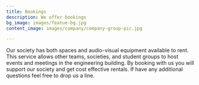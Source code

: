 ```yaml
---
title: Bookings
description: We offer bookings
bg_image: images/featue-bg.jpg
content_image: images/company/company-group-pic.jpg

---
```

Our society has both spaces and audio-visual equipment available to rent. This service allows other teams, societies, and student groups to host events and meetings in the engineering building. By booking with us you will support our society and get cost effective rentals. If have any additional questions feel free to drop us a line.